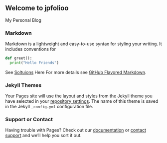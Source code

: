 ## Welcome to jpfolioo

My Personal Blog

### Markdown

Markdown is a lightweight and easy-to-use syntax for styling your writing. It includes conventions for

```python
def greet():
  print("Hello Friends")
```
See [Soltuions](main/solutions.md) Here 
For more details see [GitHub Flavored Markdown](https://guides.github.com/features/mastering-markdown/).

### Jekyll Themes

Your Pages site will use the layout and styles from the Jekyll theme you have selected in your [repository settings](https://github.com/Pallagani-Praveen/JPfolioo/settings). The name of this theme is saved in the Jekyll `_config.yml` configuration file.

### Support or Contact

Having trouble with Pages? Check out our [documentation](https://docs.github.com/categories/github-pages-basics/) or [contact support](https://github.com/contact) and we’ll help you sort it out.
